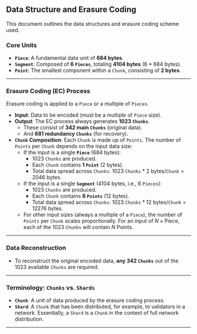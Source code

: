 ## Data Structure and Erasure Coding

This document outlines the data structures and erasure coding scheme used.

### Core Units

* **`Piece`**: A fundamental data unit of **684 bytes**.
* **`Segment`**: Composed of **6 `Pieces`**, totaling **4104 bytes** (6 * 684 bytes).
* **`Point`**: The smallest component within a `Chunk`, consisting of **2 bytes**.

---

### Erasure Coding (EC) Process

Erasure coding is applied to a `Piece` or a multiple of `Pieces`.

* **Input**: Data to be encoded (must be a multiple of `Piece` size).
* **Output**: The EC process always generates **1023 `Chunks`**.
    * These consist of **342 main `Chunks`** (original data).
    * And **681 redundancy `Chunks`** (for recovery).
* **`Chunk` Composition**: Each `Chunk` is made up of `Points`. The number of `Points` per `Chunk` depends on the input data size:
    * If the input is a single **`Piece`** (684 bytes):
        * 1023 `Chunks` are produced.
        * Each `Chunk` contains **1 `Point`** (2 bytes).
        * Total data spread across `Chunks`: 1023 `Chunks` * 2 bytes/`Chunk` = 2046 bytes.
    * If the input is a single **`Segment`** (4104 bytes, i.e., 6 `Pieces`):
        * 1023 `Chunks` are produced.
        * Each `Chunk` contains **6 `Points`** (12 bytes).
        * Total data spread across `Chunks`: 1023 `Chunks` * 12 bytes/`Chunk` = 12276 bytes.
    * For other input sizes (always a multiple of a `Piece`), the number of `Points` per `Chunk` scales proportionally. For an input of $N \times \text{Piece}$, each of the 1023 `Chunks` will contain $N \text{ Points}$.

---

### Data Reconstruction

* To reconstruct the original encoded data, **any 342 `Chunks`** out of the 1023 available `Chunks` are required.

---

### Terminology: `Chunks` vs. `Shards`

* **`Chunk`**: A unit of data produced by the erasure coding process.
* **`Shard`**: A `Chunk` that has been distributed, for example, to validators in a network. Essentially, a `Shard` is a `Chunk` in the context of full network distribution.

---
